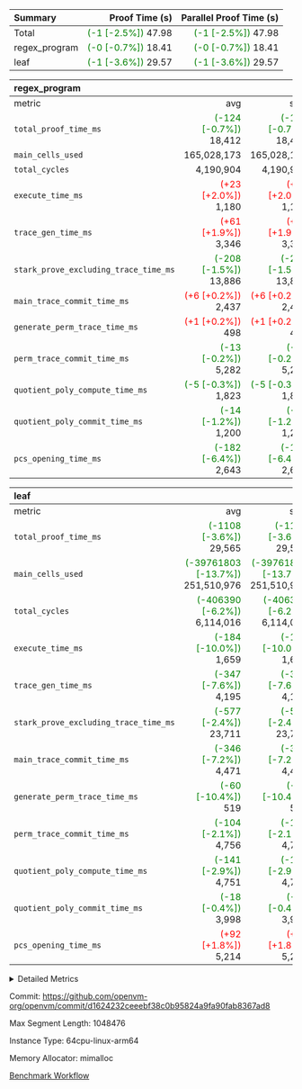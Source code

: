 | Summary | Proof Time (s) | Parallel Proof Time (s) |
|:---|---:|---:|
| Total | <span style='color: green'>(-1 [-2.5%])</span> 47.98 | <span style='color: green'>(-1 [-2.5%])</span> 47.98 |
| regex_program | <span style='color: green'>(-0 [-0.7%])</span> 18.41 | <span style='color: green'>(-0 [-0.7%])</span> 18.41 |
| leaf | <span style='color: green'>(-1 [-3.6%])</span> 29.57 | <span style='color: green'>(-1 [-3.6%])</span> 29.57 |


| regex_program |||||
|:---|---:|---:|---:|---:|
|metric|avg|sum|max|min|
| `total_proof_time_ms ` | <span style='color: green'>(-124 [-0.7%])</span> 18,412 | <span style='color: green'>(-124 [-0.7%])</span> 18,412 | <span style='color: green'>(-124 [-0.7%])</span> 18,412 | <span style='color: green'>(-124 [-0.7%])</span> 18,412 |
| `main_cells_used     ` |  165,028,173 |  165,028,173 |  165,028,173 |  165,028,173 |
| `total_cycles        ` |  4,190,904 |  4,190,904 |  4,190,904 |  4,190,904 |
| `execute_time_ms     ` | <span style='color: red'>(+23 [+2.0%])</span> 1,180 | <span style='color: red'>(+23 [+2.0%])</span> 1,180 | <span style='color: red'>(+23 [+2.0%])</span> 1,180 | <span style='color: red'>(+23 [+2.0%])</span> 1,180 |
| `trace_gen_time_ms   ` | <span style='color: red'>(+61 [+1.9%])</span> 3,346 | <span style='color: red'>(+61 [+1.9%])</span> 3,346 | <span style='color: red'>(+61 [+1.9%])</span> 3,346 | <span style='color: red'>(+61 [+1.9%])</span> 3,346 |
| `stark_prove_excluding_trace_time_ms` | <span style='color: green'>(-208 [-1.5%])</span> 13,886 | <span style='color: green'>(-208 [-1.5%])</span> 13,886 | <span style='color: green'>(-208 [-1.5%])</span> 13,886 | <span style='color: green'>(-208 [-1.5%])</span> 13,886 |
| `main_trace_commit_time_ms` | <span style='color: red'>(+6 [+0.2%])</span> 2,437 | <span style='color: red'>(+6 [+0.2%])</span> 2,437 | <span style='color: red'>(+6 [+0.2%])</span> 2,437 | <span style='color: red'>(+6 [+0.2%])</span> 2,437 |
| `generate_perm_trace_time_ms` | <span style='color: red'>(+1 [+0.2%])</span> 498 | <span style='color: red'>(+1 [+0.2%])</span> 498 | <span style='color: red'>(+1 [+0.2%])</span> 498 | <span style='color: red'>(+1 [+0.2%])</span> 498 |
| `perm_trace_commit_time_ms` | <span style='color: green'>(-13 [-0.2%])</span> 5,282 | <span style='color: green'>(-13 [-0.2%])</span> 5,282 | <span style='color: green'>(-13 [-0.2%])</span> 5,282 | <span style='color: green'>(-13 [-0.2%])</span> 5,282 |
| `quotient_poly_compute_time_ms` | <span style='color: green'>(-5 [-0.3%])</span> 1,823 | <span style='color: green'>(-5 [-0.3%])</span> 1,823 | <span style='color: green'>(-5 [-0.3%])</span> 1,823 | <span style='color: green'>(-5 [-0.3%])</span> 1,823 |
| `quotient_poly_commit_time_ms` | <span style='color: green'>(-14 [-1.2%])</span> 1,200 | <span style='color: green'>(-14 [-1.2%])</span> 1,200 | <span style='color: green'>(-14 [-1.2%])</span> 1,200 | <span style='color: green'>(-14 [-1.2%])</span> 1,200 |
| `pcs_opening_time_ms ` | <span style='color: green'>(-182 [-6.4%])</span> 2,643 | <span style='color: green'>(-182 [-6.4%])</span> 2,643 | <span style='color: green'>(-182 [-6.4%])</span> 2,643 | <span style='color: green'>(-182 [-6.4%])</span> 2,643 |

| leaf |||||
|:---|---:|---:|---:|---:|
|metric|avg|sum|max|min|
| `total_proof_time_ms ` | <span style='color: green'>(-1108 [-3.6%])</span> 29,565 | <span style='color: green'>(-1108 [-3.6%])</span> 29,565 | <span style='color: green'>(-1108 [-3.6%])</span> 29,565 | <span style='color: green'>(-1108 [-3.6%])</span> 29,565 |
| `main_cells_used     ` | <span style='color: green'>(-39761803 [-13.7%])</span> 251,510,976 | <span style='color: green'>(-39761803 [-13.7%])</span> 251,510,976 | <span style='color: green'>(-39761803 [-13.7%])</span> 251,510,976 | <span style='color: green'>(-39761803 [-13.7%])</span> 251,510,976 |
| `total_cycles        ` | <span style='color: green'>(-406390 [-6.2%])</span> 6,114,016 | <span style='color: green'>(-406390 [-6.2%])</span> 6,114,016 | <span style='color: green'>(-406390 [-6.2%])</span> 6,114,016 | <span style='color: green'>(-406390 [-6.2%])</span> 6,114,016 |
| `execute_time_ms     ` | <span style='color: green'>(-184 [-10.0%])</span> 1,659 | <span style='color: green'>(-184 [-10.0%])</span> 1,659 | <span style='color: green'>(-184 [-10.0%])</span> 1,659 | <span style='color: green'>(-184 [-10.0%])</span> 1,659 |
| `trace_gen_time_ms   ` | <span style='color: green'>(-347 [-7.6%])</span> 4,195 | <span style='color: green'>(-347 [-7.6%])</span> 4,195 | <span style='color: green'>(-347 [-7.6%])</span> 4,195 | <span style='color: green'>(-347 [-7.6%])</span> 4,195 |
| `stark_prove_excluding_trace_time_ms` | <span style='color: green'>(-577 [-2.4%])</span> 23,711 | <span style='color: green'>(-577 [-2.4%])</span> 23,711 | <span style='color: green'>(-577 [-2.4%])</span> 23,711 | <span style='color: green'>(-577 [-2.4%])</span> 23,711 |
| `main_trace_commit_time_ms` | <span style='color: green'>(-346 [-7.2%])</span> 4,471 | <span style='color: green'>(-346 [-7.2%])</span> 4,471 | <span style='color: green'>(-346 [-7.2%])</span> 4,471 | <span style='color: green'>(-346 [-7.2%])</span> 4,471 |
| `generate_perm_trace_time_ms` | <span style='color: green'>(-60 [-10.4%])</span> 519 | <span style='color: green'>(-60 [-10.4%])</span> 519 | <span style='color: green'>(-60 [-10.4%])</span> 519 | <span style='color: green'>(-60 [-10.4%])</span> 519 |
| `perm_trace_commit_time_ms` | <span style='color: green'>(-104 [-2.1%])</span> 4,756 | <span style='color: green'>(-104 [-2.1%])</span> 4,756 | <span style='color: green'>(-104 [-2.1%])</span> 4,756 | <span style='color: green'>(-104 [-2.1%])</span> 4,756 |
| `quotient_poly_compute_time_ms` | <span style='color: green'>(-141 [-2.9%])</span> 4,751 | <span style='color: green'>(-141 [-2.9%])</span> 4,751 | <span style='color: green'>(-141 [-2.9%])</span> 4,751 | <span style='color: green'>(-141 [-2.9%])</span> 4,751 |
| `quotient_poly_commit_time_ms` | <span style='color: green'>(-18 [-0.4%])</span> 3,998 | <span style='color: green'>(-18 [-0.4%])</span> 3,998 | <span style='color: green'>(-18 [-0.4%])</span> 3,998 | <span style='color: green'>(-18 [-0.4%])</span> 3,998 |
| `pcs_opening_time_ms ` | <span style='color: red'>(+92 [+1.8%])</span> 5,214 | <span style='color: red'>(+92 [+1.8%])</span> 5,214 | <span style='color: red'>(+92 [+1.8%])</span> 5,214 | <span style='color: red'>(+92 [+1.8%])</span> 5,214 |



<details>
<summary>Detailed Metrics</summary>

| group | num_segments | keygen_time_ms | commit_exe_time_ms |
| --- | --- | --- | --- |
| regex_program | 1 | 726 | 42 | 

| group | air_name | quotient_deg | interactions | constraints |
| --- | --- | --- | --- | --- |
| leaf | AccessAdapterAir<2> | 4 | 5 | 12 | 
| leaf | AccessAdapterAir<4> | 4 | 5 | 12 | 
| leaf | AccessAdapterAir<8> | 4 | 5 | 12 | 
| leaf | FriReducedOpeningAir | 4 | 35 | 59 | 
| leaf | NativePoseidon2Air<BabyBearParameters>, 1> | 4 | 31 | 302 | 
| leaf | PhantomAir | 4 | 3 | 4 | 
| leaf | ProgramAir | 1 | 1 | 4 | 
| leaf | VariableRangeCheckerAir | 1 | 1 | 4 | 
| leaf | VmAirWrapper<BranchNativeAdapterAir, BranchEqualCoreAir<1> | 2 | 11 | 23 | 
| leaf | VmAirWrapper<JalNativeAdapterAir, JalCoreAir> | 4 | 7 | 6 | 
| leaf | VmAirWrapper<NativeAdapterAir<2, 0>, PublicValuesCoreAir> | 4 | 11 | 23 | 
| leaf | VmAirWrapper<NativeAdapterAir<2, 1>, FieldArithmeticCoreAir> | 4 | 15 | 23 | 
| leaf | VmAirWrapper<NativeLoadStoreAdapterAir<1>, NativeLoadStoreCoreAir<1> | 4 | 15 | 18 | 
| leaf | VmAirWrapper<NativeVectorizedAdapterAir<4>, FieldExtensionCoreAir> | 4 | 15 | 23 | 
| leaf | VmConnectorAir | 4 | 3 | 8 | 
| leaf | VolatileBoundaryAir | 4 | 4 | 16 | 
| regex_program | AccessAdapterAir<16> | 2 | 5 | 14 | 
| regex_program | AccessAdapterAir<2> | 2 | 5 | 14 | 
| regex_program | AccessAdapterAir<32> | 2 | 5 | 14 | 
| regex_program | AccessAdapterAir<4> | 2 | 5 | 14 | 
| regex_program | AccessAdapterAir<64> | 2 | 5 | 14 | 
| regex_program | AccessAdapterAir<8> | 2 | 5 | 14 | 
| regex_program | BitwiseOperationLookupAir<8> | 2 | 2 | 4 | 
| regex_program | KeccakVmAir | 2 | 321 | 4,571 | 
| regex_program | MemoryMerkleAir<8> | 2 | 4 | 40 | 
| regex_program | PersistentBoundaryAir<8> | 2 | 3 | 6 | 
| regex_program | PhantomAir | 2 | 3 | 5 | 
| regex_program | Poseidon2PeripheryAir<BabyBearParameters>, 1> | 2 | 1 | 286 | 
| regex_program | ProgramAir | 1 | 1 | 4 | 
| regex_program | RangeTupleCheckerAir<2> | 1 | 1 | 4 | 
| regex_program | VariableRangeCheckerAir | 1 | 1 | 4 | 
| regex_program | VmAirWrapper<Rv32BaseAluAdapterAir, BaseAluCoreAir<4, 8> | 2 | 19 | 43 | 
| regex_program | VmAirWrapper<Rv32BaseAluAdapterAir, LessThanCoreAir<4, 8> | 2 | 17 | 39 | 
| regex_program | VmAirWrapper<Rv32BaseAluAdapterAir, ShiftCoreAir<4, 8> | 2 | 23 | 90 | 
| regex_program | VmAirWrapper<Rv32BranchAdapterAir, BranchEqualCoreAir<4> | 2 | 11 | 25 | 
| regex_program | VmAirWrapper<Rv32BranchAdapterAir, BranchLessThanCoreAir<4, 8> | 2 | 13 | 41 | 
| regex_program | VmAirWrapper<Rv32CondRdWriteAdapterAir, Rv32JalLuiCoreAir> | 2 | 10 | 22 | 
| regex_program | VmAirWrapper<Rv32HintStoreAdapterAir, Rv32HintStoreCoreAir> | 2 | 15 | 17 | 
| regex_program | VmAirWrapper<Rv32JalrAdapterAir, Rv32JalrCoreAir> | 2 | 16 | 20 | 
| regex_program | VmAirWrapper<Rv32LoadStoreAdapterAir, LoadSignExtendCoreAir<4, 8> | 2 | 18 | 33 | 
| regex_program | VmAirWrapper<Rv32LoadStoreAdapterAir, LoadStoreCoreAir<4> | 2 | 17 | 38 | 
| regex_program | VmAirWrapper<Rv32MultAdapterAir, DivRemCoreAir<4, 8> | 2 | 25 | 88 | 
| regex_program | VmAirWrapper<Rv32MultAdapterAir, MulHCoreAir<4, 8> | 2 | 24 | 38 | 
| regex_program | VmAirWrapper<Rv32MultAdapterAir, MultiplicationCoreAir<4, 8> | 2 | 19 | 26 | 
| regex_program | VmAirWrapper<Rv32RdWriteAdapterAir, Rv32AuipcCoreAir> | 2 | 11 | 15 | 
| regex_program | VmConnectorAir | 2 | 3 | 9 | 

| group | air_name | idx | rows | prep_cols | perm_cols | main_cols | cells |
| --- | --- | --- | --- | --- | --- | --- | --- |
| leaf | AccessAdapterAir<2> | 0 | 2,097,152 |  | 16 | 11 | 56,623,104 | 
| leaf | AccessAdapterAir<4> | 0 | 1,048,576 |  | 16 | 13 | 30,408,704 | 
| leaf | AccessAdapterAir<8> | 0 | 131,072 |  | 16 | 17 | 4,325,376 | 
| leaf | FriReducedOpeningAir | 0 | 1,048,576 |  | 76 | 64 | 146,800,640 | 
| leaf | NativePoseidon2Air<BabyBearParameters>, 1> | 0 | 65,536 |  | 36 | 348 | 25,165,824 | 
| leaf | PhantomAir | 0 | 32,768 |  | 8 | 6 | 458,752 | 
| leaf | ProgramAir | 0 | 524,288 |  | 8 | 10 | 9,437,184 | 
| leaf | VariableRangeCheckerAir | 0 | 262,144 | 2 | 8 | 1 | 2,359,296 | 
| leaf | VmAirWrapper<BranchNativeAdapterAir, BranchEqualCoreAir<1> | 0 | 2,097,152 |  | 28 | 23 | 106,954,752 | 
| leaf | VmAirWrapper<JalNativeAdapterAir, JalCoreAir> | 0 | 131,072 |  | 12 | 10 | 2,883,584 | 
| leaf | VmAirWrapper<NativeAdapterAir<2, 0>, PublicValuesCoreAir> | 0 | 64 |  | 16 | 23 | 2,496 | 
| leaf | VmAirWrapper<NativeAdapterAir<2, 1>, FieldArithmeticCoreAir> | 0 | 4,194,304 |  | 20 | 30 | 209,715,200 | 
| leaf | VmAirWrapper<NativeLoadStoreAdapterAir<1>, NativeLoadStoreCoreAir<1> | 0 | 2,097,152 |  | 20 | 27 | 98,566,144 | 
| leaf | VmAirWrapper<NativeVectorizedAdapterAir<4>, FieldExtensionCoreAir> | 0 | 131,072 |  | 20 | 40 | 7,864,320 | 
| leaf | VmConnectorAir | 0 | 2 | 1 | 8 | 4 | 24 | 
| leaf | VolatileBoundaryAir | 0 | 1,048,576 |  | 8 | 11 | 19,922,944 | 

| group | air_name | segment | rows | prep_cols | perm_cols | main_cols | cells |
| --- | --- | --- | --- | --- | --- | --- | --- |
| regex_program | AccessAdapterAir<2> | 0 | 64 |  | 24 | 11 | 2,240 | 
| regex_program | AccessAdapterAir<4> | 0 | 32 |  | 24 | 13 | 1,184 | 
| regex_program | AccessAdapterAir<8> | 0 | 131,072 |  | 24 | 17 | 5,373,952 | 
| regex_program | BitwiseOperationLookupAir<8> | 0 | 65,536 | 3 | 8 | 2 | 655,360 | 
| regex_program | KeccakVmAir | 0 | 32 |  | 1,288 | 3,164 | 142,464 | 
| regex_program | MemoryMerkleAir<8> | 0 | 131,072 |  | 20 | 32 | 6,815,744 | 
| regex_program | PersistentBoundaryAir<8> | 0 | 131,072 |  | 12 | 20 | 4,194,304 | 
| regex_program | PhantomAir | 0 | 512 |  | 12 | 6 | 9,216 | 
| regex_program | Poseidon2PeripheryAir<BabyBearParameters>, 1> | 0 | 16,384 |  | 8 | 300 | 5,046,272 | 
| regex_program | ProgramAir | 0 | 131,072 |  | 8 | 10 | 2,359,296 | 
| regex_program | RangeTupleCheckerAir<2> | 0 | 524,288 | 2 | 8 | 1 | 4,718,592 | 
| regex_program | VariableRangeCheckerAir | 0 | 262,144 | 2 | 8 | 1 | 2,359,296 | 
| regex_program | VmAirWrapper<Rv32BaseAluAdapterAir, BaseAluCoreAir<4, 8> | 0 | 2,097,152 |  | 80 | 36 | 243,269,632 | 
| regex_program | VmAirWrapper<Rv32BaseAluAdapterAir, LessThanCoreAir<4, 8> | 0 | 65,536 |  | 40 | 37 | 5,046,272 | 
| regex_program | VmAirWrapper<Rv32BaseAluAdapterAir, ShiftCoreAir<4, 8> | 0 | 262,144 |  | 52 | 53 | 27,525,120 | 
| regex_program | VmAirWrapper<Rv32BranchAdapterAir, BranchEqualCoreAir<4> | 0 | 524,288 |  | 48 | 26 | 38,797,312 | 
| regex_program | VmAirWrapper<Rv32BranchAdapterAir, BranchLessThanCoreAir<4, 8> | 0 | 262,144 |  | 56 | 32 | 23,068,672 | 
| regex_program | VmAirWrapper<Rv32CondRdWriteAdapterAir, Rv32JalLuiCoreAir> | 0 | 131,072 |  | 44 | 18 | 8,126,464 | 
| regex_program | VmAirWrapper<Rv32HintStoreAdapterAir, Rv32HintStoreCoreAir> | 0 | 16,384 |  | 36 | 26 | 1,015,808 | 
| regex_program | VmAirWrapper<Rv32JalrAdapterAir, Rv32JalrCoreAir> | 0 | 131,072 |  | 36 | 28 | 8,388,608 | 
| regex_program | VmAirWrapper<Rv32LoadStoreAdapterAir, LoadSignExtendCoreAir<4, 8> | 0 | 1,024 |  | 76 | 35 | 113,664 | 
| regex_program | VmAirWrapper<Rv32LoadStoreAdapterAir, LoadStoreCoreAir<4> | 0 | 2,097,152 |  | 72 | 40 | 234,881,024 | 
| regex_program | VmAirWrapper<Rv32MultAdapterAir, DivRemCoreAir<4, 8> | 0 | 128 |  | 104 | 57 | 20,608 | 
| regex_program | VmAirWrapper<Rv32MultAdapterAir, MulHCoreAir<4, 8> | 0 | 256 |  | 100 | 39 | 35,584 | 
| regex_program | VmAirWrapper<Rv32MultAdapterAir, MultiplicationCoreAir<4, 8> | 0 | 65,536 |  | 80 | 31 | 7,274,496 | 
| regex_program | VmAirWrapper<Rv32RdWriteAdapterAir, Rv32AuipcCoreAir> | 0 | 65,536 |  | 28 | 21 | 3,211,264 | 
| regex_program | VmConnectorAir | 0 | 2 | 1 | 12 | 4 | 32 | 

| group | idx | trace_gen_time_ms | total_proof_time_ms | total_cycles | total_cells | stark_prove_excluding_trace_time_ms | quotient_poly_compute_time_ms | quotient_poly_commit_time_ms | perm_trace_commit_time_ms | pcs_opening_time_ms | main_trace_commit_time_ms | main_cells_used | generate_perm_trace_time_ms | execute_time_ms |
| --- | --- | --- | --- | --- | --- | --- | --- | --- | --- | --- | --- | --- | --- | --- |
| leaf | 0 | 4,195 | 29,565 | 6,114,016 | 721,488,344 | 23,711 | 4,751 | 3,998 | 4,756 | 5,214 | 4,471 | 251,510,976 | 519 | 1,659 | 

| group | segment | trace_gen_time_ms | total_proof_time_ms | total_cycles | total_cells | stark_prove_excluding_trace_time_ms | quotient_poly_compute_time_ms | quotient_poly_commit_time_ms | perm_trace_commit_time_ms | pcs_opening_time_ms | main_trace_commit_time_ms | main_cells_used | generate_perm_trace_time_ms | execute_time_ms |
| --- | --- | --- | --- | --- | --- | --- | --- | --- | --- | --- | --- | --- | --- | --- |
| regex_program | 0 | 3,346 | 18,412 | 4,190,904 | 632,452,480 | 13,886 | 1,823 | 1,200 | 5,282 | 2,643 | 2,437 | 165,028,173 | 498 | 1,180 | 

</details>


Commit: https://github.com/openvm-org/openvm/commit/d1624232ceeebf38c0b95824a9fa90fab8367ad8

Max Segment Length: 1048476

Instance Type: 64cpu-linux-arm64

Memory Allocator: mimalloc

[Benchmark Workflow](https://github.com/openvm-org/openvm/actions/runs/12706267783)
